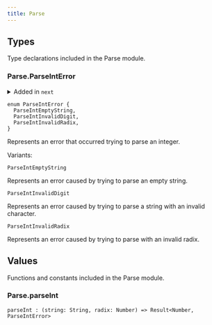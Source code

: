 ```yaml
---
title: Parse
---
```


## Types

Type declarations included in the Parse module.

### Parse.**ParseIntError**

<details disabled>
<summary tabindex="-1">Added in <code>next</code></summary>
No other changes yet.
</details>

```grain
enum ParseIntError {
  ParseIntEmptyString,
  ParseIntInvalidDigit,
  ParseIntInvalidRadix,
}
```

Represents an error that occurred trying to parse an integer.

Variants:

```grain
ParseIntEmptyString
```

Represents an error caused by trying to parse an empty string.

```grain
ParseIntInvalidDigit
```

Represents an error caused by trying to parse a string with an invalid character.

```grain
ParseIntInvalidRadix
```

Represents an error caused by trying to parse with an invalid radix.

## Values

Functions and constants included in the Parse module.

### Parse.**parseInt**

```grain
parseInt : (string: String, radix: Number) => Result<Number, ParseIntError>
```

